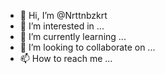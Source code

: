 - 👋 Hi, I’m @Nrttnbzkrt
- 👀 I’m interested in ...
- 🌱 I’m currently learning ...
- 💞️ I’m looking to collaborate on ...
- 📫 How to reach me ...

<!---
Nrttnbzkrt/Nrttnbzkrt is a ✨ special ✨ repository because its `README.md` (this file) appears on your GitHub profile.
You can click the Preview link to take a look at your changes.
--->
